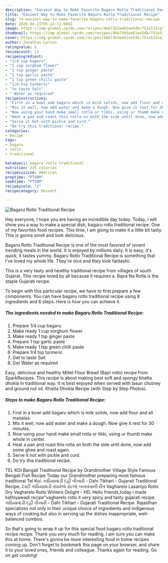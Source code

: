 ```yaml
---
description: "Easiest Way to Make Favorite Bagaru Rotlo Traditional Recipe"
title: "Easiest Way to Make Favorite Bagaru Rotlo Traditional Recipe"
slug: 74-easiest-way-to-make-favorite-bagaru-rotlo-traditional-recipe
date: 2020-04-21T05:22:11.684Z
image: https://img-global.cpcdn.com/recipes/4bb73b5ee61ee5db/751x532cq70/bagaru-rotlo-traditional-recipe-recipe-main-photo.jpg
thumbnail: https://img-global.cpcdn.com/recipes/4bb73b5ee61ee5db/751x532cq70/bagaru-rotlo-traditional-recipe-recipe-main-photo.jpg
cover: https://img-global.cpcdn.com/recipes/4bb73b5ee61ee5db/751x532cq70/bagaru-rotlo-traditional-recipe-recipe-main-photo.jpg
author: Jonathan Larson
ratingvalue: 5
reviewcount: 13
recipeingredient:
- "1/4 cup bagaru"
- "1 cup sorghum flower"
- "1 tsp ginger paste"
- "1 tsp garlic paste"
- "1 tsp green chilli paste"
- "1/4 tsp turmeric"
- "to taste Salt"
- " Water as required"
recipeinstructions:
- "First in a bowl add bagaru which is milk solids, now add flour and all masalas."
- "Mix it well, now add water and make a dough. Now give it rest for 30 minutes."
- "Now using your hand make small rotla or tikki, using ur thumb make whole in center."
- "Heat a pan and roast this rotla on both the side until done, now add some ghee and roast again."
- "Serve it hot with pickle and curd."
- "Do try this traditional recipe."
categories:
- Recipe
tags:
- bagaru
- rotlo
- traditional

katakunci: bagaru rotlo traditional 
nutrition: 235 calories
recipecuisine: American
preptime: "PT40M"
cooktime: "PT50M"
recipeyield: "2"
recipecategory: Dessert

---
```



![Bagaru Rotlo Traditional Recipe](https://img-global.cpcdn.com/recipes/4bb73b5ee61ee5db/751x532cq70/bagaru-rotlo-traditional-recipe-recipe-main-photo.jpg)

Hey everyone, I hope you are having an incredible day today. Today, I will show you a way to make a special dish, bagaru rotlo traditional recipe. One of my favorites food recipes. This time, I am going to make it a little bit tasty. This is gonna smell and look delicious.

Bagaru Rotlo Traditional Recipe is one of the most favored of recent trending meals in the world. It is enjoyed by millions daily. It is easy, it's quick, it tastes yummy. Bagaru Rotlo Traditional Recipe is something that I've loved my whole life. They're nice and they look fantastic.

This is a very tasty and healthy traditional recipe from villages of south Gujarat. This recipe loved by all because it requires a. Bajra Na Rotla is the staple Gujarati recipe.


To begin with this particular recipe, we have to first prepare a few components. You can have bagaru rotlo traditional recipe using 8 ingredients and 6 steps. Here is how you can achieve it.

##### The ingredients needed to make Bagaru Rotlo Traditional Recipe:

1. Prepare 1/4 cup bagaru
1. Make ready 1 cup sorghum flower
1. Make ready 1 tsp ginger paste
1. Prepare 1 tsp garlic paste
1. Make ready 1 tsp green chilli paste
1. Prepare 1/4 tsp turmeric
1. Get to taste Salt
1. Get  Water as required


Easy, delicious and healthy Millet Flour Bread (Bajri rotlo) recipe from SparkRecipes. This recipe is about making best soft and spongy khatta dhokla in traditional way. It is best enjoyed when served with lasun chutney and ground nut oil. Khatta Dhokla Recipe (with Step by Step Photos). 

##### Steps to make Bagaru Rotlo Traditional Recipe:

1. First in a bowl add bagaru which is milk solids, now add flour and all masalas.
1. Mix it well, now add water and make a dough. Now give it rest for 30 minutes.
1. Now using your hand make small rotla or tikki, using ur thumb make whole in center.
1. Heat a pan and roast this rotla on both the side until done, now add some ghee and roast again.
1. Serve it hot with pickle and curd.
1. Do try this traditional recipe.


TEL KOI Bangali Traditional Recipe by Grandmother Village Style Famous Bengali Fish Recipe Today our Grandmother preparing most famous traditional Tel Koi. કાઠિયાવાડી દહીં તીખારી - Dahi Tikhari - Gujarati Traditional Recipe. ટેસ્ટી કાઠિયાવાડી વઘારેલો રોટલો બનાવવાની રીત Vagharelo Lasaniyo Rotlo Dry Vagharelo Rotlo Winters Delight - HD. Hello friends,today i made kathiyawadi recipe&#34;vagharelo rotlo.it very spicy and tasty gujarati recipe. કાઠિયાવાડી દહીં તીખારી - Dahi Tikhari - Gujarati Traditional Recipe. Rajasthan specializes not only in their unique choice of ingredients and indigenous ways of cooking but also in serving up the dishes inappropriate, well-balanced combos. 

So that's going to wrap it up for this special food bagaru rotlo traditional recipe recipe. Thank you very much for reading. I am sure you can make this at home. There's gonna be more interesting food in home recipes coming up. Don't forget to bookmark this page on your browser, and share it to your loved ones, friends and colleague. Thanks again for reading. Go on get cooking!
